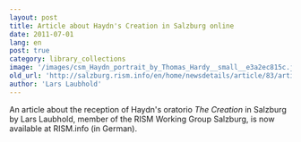 ```yaml
---
layout: post
title: Article about Haydn's Creation in Salzburg online
date: 2011-07-01
lang: en
post: true
category: library_collections
image: '/images/csm_Haydn_portrait_by_Thomas_Hardy__small__e3a2ec815c.jpg'
old_url: 'http://salzburg.rism.info/en/home/newsdetails/article/83/article-about-haydns-creation-in-salzburg-online.html'
author: 'Lars Laubhold'
---
```


An article about the reception of Haydn's oratorio _The Creation_ in Salzburg by Lars Laubhold, member of the RISM Working Group Salzburg, is now available at RISM.info (in German).


